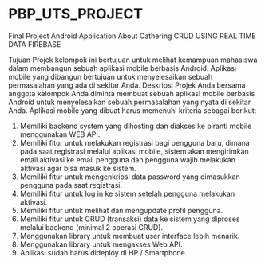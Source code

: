 # PBP_UTS_PROJECT
Final Project Android Application About Cathering CRUD USING REAL TIME DATA FIREBASE 

Tujuan Projek kelompok ini bertujuan untuk melihat kemampuan mahasiswa dalam membangun sebuah
aplikasi mobile berbasis Android. Aplikasi mobile yang dibangun bertujuan untuk
menyelesaikan sebuah permasalahan yang ada di sekitar Anda.
Deskripsi Projek
Anda bersama anggota kelompok Anda diminta membuat sebuah aplikasi mobile berbasis
Android untuk menyelesaikan sebuah permasalahan yang nyata di sekitar Anda. Aplikasi mobile
yang dibuat harus memenuhi kriteria sebagai berikut:
1. Memiliki backend system yang dihosting dan diakses ke piranti mobile menggunakan
WEB API.
2. Memiliki fitur untuk melakukan registrasi bagi pengguna baru, dimana pada saat
registrasi melalui aplikasi mobile, sistem akan mengirimkan email aktivasi ke email
pengguna dan pengguna wajib melakukan aktivasi agar bisa masuk ke sistem.
3. Memiliki fitur untuk mengenkripsi data password yang dimasukkan pengguna pada saat
registrasi.
4. Memiliki fitur untuk log in ke sistem setelah pengguna melakukan aktivasi.
5. Memiliki fitur untuk melihat dan mengupdate profil pengguna.
6. Memiliki fitur untuk CRUD (transaksi) data ke sistem yang diproses melalui backend
(minimal 2 operasi CRUD).
7. Menggunakan library untuk membuat user interface lebih menarik.
8. Menggunakan library untuk mengakses Web API.
9. Aplikasi sudah harus dideploy di HP / Smartphone.
